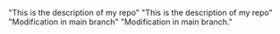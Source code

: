 "This is the description of my repo" 
"This is the description of my repo" 
"Modification in main branch" 
"Modification in main branch." 
